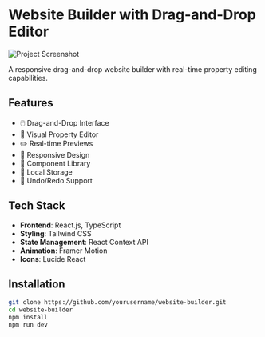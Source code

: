 # Website Builder with Drag-and-Drop Editor

![Project Screenshot](./screenshot.png)

A responsive drag-and-drop website builder with real-time property editing capabilities.

## Features

- 🖱️ Drag-and-Drop Interface
- 🎨 Visual Property Editor
- ✏️ Real-time Previews
- 📱 Responsive Design
- 🧩 Component Library
- 💾 Local Storage
- 🔄 Undo/Redo Support

## Tech Stack

- **Frontend**: React.js, TypeScript
- **Styling**: Tailwind CSS
- **State Management**: React Context API
- **Animation**: Framer Motion
- **Icons**: Lucide React

## Installation

```bash
git clone https://github.com/yourusername/website-builder.git
cd website-builder
npm install
npm run dev
```
